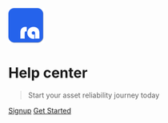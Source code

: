 <!-- _coverpage.md -->

![logo](_media/logo.png)

# Help center

> Start your asset reliability journey today

[Signup](https://localhost:5001/Identity/Account/Register)
[Get Started](#reliableassets)
